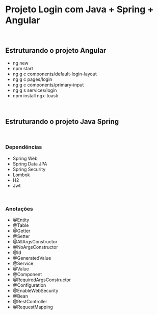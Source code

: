 # Projeto Login com Java + Spring + Angular

<br>

## Estruturando o projeto Angular

- ng new
- npm start
- ng g c components/default-login-layout
- ng g c pages/login
- ng g c components/primary-input
- ng g s services/login
- npm install ngx-toastr

<br>

## Estruturando o projeto Java Spring

<br>

### Dependências

- Spring Web
- Spring Data JPA
- Spring Security
- Lombok
- H2 
- Jwt

<br>

### Anotações

- @Entity
- @Table
- @Getter
- @Setter
- @AllArgsConstructor
- @NoArgsConstructor
- @Id
- @GeneratedValue
- @Service
- @Value
- @Component
- @RequiredArgsConstructor
- @Configuration
- @EnableWebSecurity
- @Bean
- @RestController
- @RequestMapping
